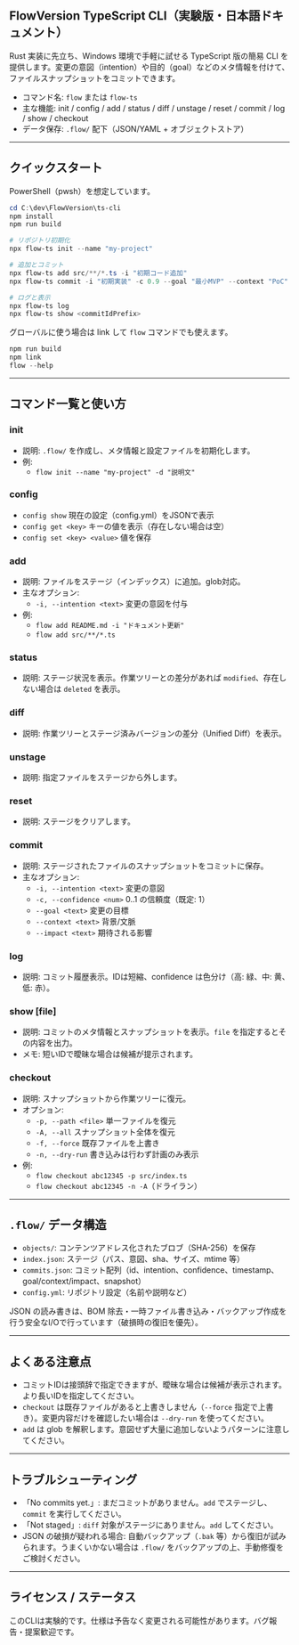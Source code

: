 ## FlowVersion TypeScript CLI（実験版・日本語ドキュメント）

Rust 実装に先立ち、Windows 環境で手軽に試せる TypeScript 版の簡易 CLI を提供します。変更の意図（intention）や目的（goal）などのメタ情報を付けて、ファイルスナップショットをコミットできます。

- コマンド名: `flow` または `flow-ts`
- 主な機能: init / config / add / status / diff / unstage / reset / commit / log / show / checkout
- データ保存: `.flow/` 配下（JSON/YAML + オブジェクトストア）

---

## クイックスタート

PowerShell（pwsh）を想定しています。

```powershell
cd C:\dev\FlowVersion\ts-cli
npm install
npm run build

# リポジトリ初期化
npx flow-ts init --name "my-project"

# 追加とコミット
npx flow-ts add src/**/*.ts -i "初期コード追加"
npx flow-ts commit -i "初期実装" -c 0.9 --goal "最小MVP" --context "PoC" --impact "Low"

# ログと表示
npx flow-ts log
npx flow-ts show <commitIdPrefix>
```

グローバルに使う場合は link して `flow` コマンドでも使えます。

```powershell
npm run build
npm link
flow --help
```

---

## コマンド一覧と使い方

### init
- 説明: `.flow/` を作成し、メタ情報と設定ファイルを初期化します。
- 例:
	- `flow init --name "my-project" -d "説明文"`

### config
- `config show` 現在の設定（config.yml）をJSONで表示
- `config get <key>` キーの値を表示（存在しない場合は空）
- `config set <key> <value>` 値を保存

### add
- 説明: ファイルをステージ（インデックス）に追加。glob対応。
- 主なオプション:
	- `-i, --intention <text>` 変更の意図を付与
- 例:
	- `flow add README.md -i "ドキュメント更新"`
	- `flow add src/**/*.ts`

### status
- 説明: ステージ状況を表示。作業ツリーとの差分があれば `modified`、存在しない場合は `deleted` を表示。

### diff <file>
- 説明: 作業ツリーとステージ済みバージョンの差分（Unified Diff）を表示。

### unstage <file>
- 説明: 指定ファイルをステージから外します。

### reset
- 説明: ステージをクリアします。

### commit
- 説明: ステージされたファイルのスナップショットをコミットに保存。
- 主なオプション:
	- `-i, --intention <text>` 変更の意図
	- `-c, --confidence <num>` 0..1 の信頼度（既定: 1）
	- `--goal <text>` 変更の目標
	- `--context <text>` 背景/文脈
	- `--impact <text>` 期待される影響

### log
- 説明: コミット履歴表示。IDは短縮、confidence は色分け（高: 緑、中: 黄、低: 赤）。

### show <idOrPrefix> [file]
- 説明: コミットのメタ情報とスナップショットを表示。`file` を指定するとその内容を出力。
- メモ: 短いIDで曖昧な場合は候補が提示されます。

### checkout <idOrPrefix>
- 説明: スナップショットから作業ツリーに復元。
- オプション:
	- `-p, --path <file>` 単一ファイルを復元
	- `-A, --all` スナップショット全体を復元
	- `-f, --force` 既存ファイルを上書き
	- `-n, --dry-run` 書き込みは行わず計画のみ表示
- 例:
	- `flow checkout abc12345 -p src/index.ts`
	- `flow checkout abc12345 -n -A`（ドライラン）

---

## `.flow/` データ構造

- `objects/`: コンテンツアドレス化されたブロブ（SHA-256）を保存
- `index.json`: ステージ（パス、意図、sha、サイズ、mtime 等）
- `commits.json`: コミット配列（id、intention、confidence、timestamp、goal/context/impact、snapshot）
- `config.yml`: リポジトリ設定（名前や説明など）

JSON の読み書きは、BOM 除去・一時ファイル書き込み・バックアップ作成を行う安全なI/Oで行っています（破損時の復旧を優先）。

---

## よくある注意点

- コミットIDは接頭辞で指定できますが、曖昧な場合は候補が表示されます。より長いIDを指定してください。
- `checkout` は既存ファイルがあると上書きしません（`--force` 指定で上書き）。変更内容だけを確認したい場合は `--dry-run` を使ってください。
- `add` は glob を解釈します。意図せず大量に追加しないようパターンに注意してください。

---

## トラブルシューティング

- 「No commits yet.」: まだコミットがありません。`add` でステージし、`commit` を実行してください。
- 「Not staged」: `diff` 対象がステージにありません。`add` してください。
- JSON の破損が疑われる場合: 自動バックアップ（`.bak` 等）から復旧が試みられます。うまくいかない場合は `.flow/` をバックアップの上、手動修復をご検討ください。

---

## ライセンス / ステータス

このCLIは実験的です。仕様は予告なく変更される可能性があります。バグ報告・提案歓迎です。

